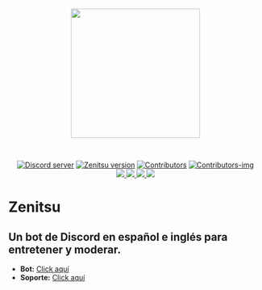 <div align="center">
	<br/>
	<p>
		<a href="https://discordapp.com/oauth2/authorize?client_id=721080193678311554&scope=bot&permissions=2146958847"><img src="https://cdn.discordapp.com/avatars/721080193678311554/47b35cb3ae5bda2346d60b2e5735b37b.webp?size=2048" width="256" height="256"/></a>
	</p>
	<br/>
	<p>
		<a href="https://discord.gg/hbSahh8"><img src="https://img.shields.io/discord/645463565813284865?color=7289DA&label=DISCORD&logo=DISCORD&style=for-the-badge" alt="Discord server" /></a>
		<a href="https://github.com/MARCROCK22/zenitsu"><img src="https://img.shields.io/github/package-json/v/MARCROCK22/zenitsu?logo=Pinboard&style=for-the-badge" alt="Zenitsu version" /></a>
		<a href="https://github.com/MARCROCK22/zenitsu/graphs/contributors"><img src="https://img.shields.io/github/contributors/MARCROCK22/zenitsu.svg?logo=Github&style=for-the-badge" alt="Contributors" /></a>
		<a href="https://contributors-img.web.app/image?repo=marcrock22/zenitsu"><img src="https://contributors-img.web.app/image?repo=marcrock22/zenitsu" alt="Contributors-img" /></a>
		<br/>
		<a href="https://top.gg/bot/721080193678311554" >
			<img src="https://top.gg/api/widget/status/721080193678311554.svg" />
		</a>
		<a href="https://top.gg/bot/721080193678311554" >
			<img src="https://top.gg/api/widget/servers/721080193678311554.svg" />
		</a>
		<a href="https://top.gg/bot/721080193678311554" >
			<img src="https://top.gg/api/widget/upvotes/721080193678311554.svg" />
		</a>
		<a href="https://top.gg/bot/721080193678311554" >
			<img src="https://top.gg/api/widget/owner/721080193678311554.svg" />
		</a>
	</p>
</div>

# Zenitsu
## Un bot de Discord en español e inglés para entretener y moderar.

- **Bot:** [Click aquí](https://top.gg/bot/721080193678311554)
- **Soporte:** [Click aquí](https://discord.gg/hbSahh8)

